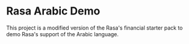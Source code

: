 
# Rasa Arabic Demo

This project is a modified version of the Rasa's financial starter pack to demo Rasa's support of the Arabic language.

